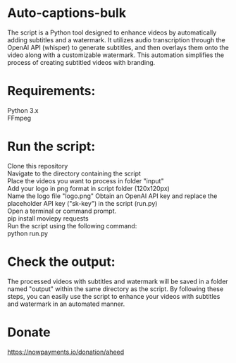 # Auto-captions-bulk
The script is a Python tool designed to enhance videos by automatically adding subtitles and a watermark. It utilizes audio transcription through the OpenAI API (whisper) to generate subtitles, and then overlays them onto the video along with a customizable watermark. This automation simplifies the process of creating subtitled videos with branding.

# Requirements:
Python 3.x
<br>FFmpeg

# Run the script:
Clone this repository
<br>Navigate to the directory containing the script
<br>Place the videos you want to process in folder "input"
<br>Add your logo in png format in script folder (120x120px)
<br>Name the logo file "logo.png"
Obtain an OpenAI API key and replace the placeholder API key ("sk-key") in the script (run.py)
<br>Open a terminal or command prompt.
<br>pip install moviepy requests
<br>Run the script using the following command:
<br>python run.py

# Check the output:
The processed videos with subtitles and watermark will be saved in a folder named "output" within the same directory as the script.
By following these steps, you can easily use the script to enhance your videos with subtitles and watermark in an automated manner.

# Donate
https://nowpayments.io/donation/aheed
